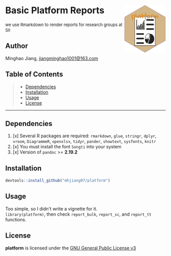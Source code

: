 # Basic Platform Reports <img src="https://github.com/mhjiang97/platform/blob/master/data-raw/platform.png" align="right" height="150" width="130/"/>

<font size="2"> we use Rmarkdown to render reports for research groups at SII </font>

## Author

Minghao Jiang, [jiangminghao1001@163.com](mailto:jiangminghao1001@163.com)

## Table of Contents

> -   [Dependencies](#dependencies)
> -   [Installation](#installation)
> -   [Usage](#usage)
> -   [License](#license)

------------------------------------------------------------------------

## Dependencies

1.  [x] Several R packages are required: `rmarkdown`, `glue`, `stringr`, `dplyr`, `vroom`, `DiagrammeR`, `openxlsx`, `tidyr`, `pander`, `showtext`, `sysfonts`, `knitr`  
2.  [x] You must install the font `Songti` into your system  
3.  [x] Version of `pandoc` >= **2.19.2**

## Installation

``` r
devtools::install_github("mhjiang97/platform")
```

## Usage

Too simple, so I didn't write a vignette for it.  
`library(platform)`, then check `report_bulk`, `report_sc`, and `report_tt` functions.

## License

**platform** is licensed under the [GNU General Public License v3](http://www.gnu.org/licenses/gpl-3.0.html)
